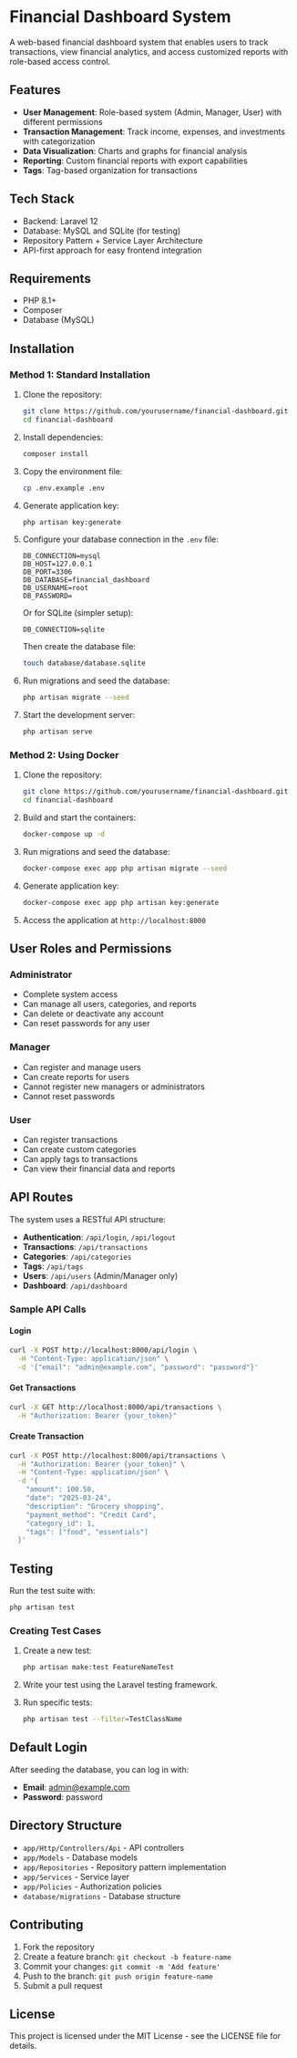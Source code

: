 # Financial Dashboard System

A web-based financial dashboard system that enables users to track transactions, view financial analytics, and access customized reports with role-based access control.

## Features

- **User Management**: Role-based system (Admin, Manager, User) with different permissions
- **Transaction Management**: Track income, expenses, and investments with categorization
- **Data Visualization**: Charts and graphs for financial analysis 
- **Reporting**: Custom financial reports with export capabilities
- **Tags**: Tag-based organization for transactions

## Tech Stack

- Backend: Laravel 12
- Database: MySQL and SQLite (for testing)
- Repository Pattern + Service Layer Architecture
- API-first approach for easy frontend integration

## Requirements

- PHP 8.1+
- Composer
- Database (MySQL)

## Installation

### Method 1: Standard Installation

1. Clone the repository:
   ```bash
   git clone https://github.com/yourusername/financial-dashboard.git
   cd financial-dashboard
   ```

2. Install dependencies:
   ```bash
   composer install
   ```

3. Copy the environment file:
   ```bash
   cp .env.example .env
   ```

4. Generate application key:
   ```bash
   php artisan key:generate
   ```

5. Configure your database connection in the `.env` file:
   ```
   DB_CONNECTION=mysql
   DB_HOST=127.0.0.1
   DB_PORT=3306
   DB_DATABASE=financial_dashboard
   DB_USERNAME=root
   DB_PASSWORD=
   ```

   Or for SQLite (simpler setup):
   ```
   DB_CONNECTION=sqlite
   ```
   Then create the database file:
   ```bash
   touch database/database.sqlite
   ```

6. Run migrations and seed the database:
   ```bash
   php artisan migrate --seed
   ```

7. Start the development server:
   ```bash
   php artisan serve
   ```

### Method 2: Using Docker

1. Clone the repository:
   ```bash
   git clone https://github.com/yourusername/financial-dashboard.git
   cd financial-dashboard
   ```

2. Build and start the containers:
   ```bash
   docker-compose up -d
   ```

3. Run migrations and seed the database:
   ```bash
   docker-compose exec app php artisan migrate --seed
   ```

4. Generate application key:
   ```bash
   docker-compose exec app php artisan key:generate
   ```

5. Access the application at `http://localhost:8000`

## User Roles and Permissions

### Administrator
- Complete system access
- Can manage all users, categories, and reports
- Can delete or deactivate any account
- Can reset passwords for any user

### Manager
- Can register and manage users
- Can create reports for users
- Cannot register new managers or administrators
- Cannot reset passwords

### User
- Can register transactions
- Can create custom categories
- Can apply tags to transactions
- Can view their financial data and reports

## API Routes

The system uses a RESTful API structure:

- **Authentication**: `/api/login`, `/api/logout`
- **Transactions**: `/api/transactions`
- **Categories**: `/api/categories`
- **Tags**: `/api/tags`
- **Users**: `/api/users` (Admin/Manager only)
- **Dashboard**: `/api/dashboard`

### Sample API Calls

#### Login
```bash
curl -X POST http://localhost:8000/api/login \
  -H "Content-Type: application/json" \
  -d '{"email": "admin@example.com", "password": "password"}'
```

#### Get Transactions
```bash
curl -X GET http://localhost:8000/api/transactions \
  -H "Authorization: Bearer {your_token}"
```

#### Create Transaction
```bash
curl -X POST http://localhost:8000/api/transactions \
  -H "Authorization: Bearer {your_token}" \
  -H "Content-Type: application/json" \
  -d '{
    "amount": 100.50,
    "date": "2025-03-24",
    "description": "Grocery shopping",
    "payment_method": "Credit Card",
    "category_id": 1,
    "tags": ["food", "essentials"]
  }'
```

## Testing

Run the test suite with:

```bash
php artisan test
```

### Creating Test Cases

1. Create a new test:
   ```bash
   php artisan make:test FeatureNameTest
   ```

2. Write your test using the Laravel testing framework.

3. Run specific tests:
   ```bash
   php artisan test --filter=TestClassName
   ```

## Default Login

After seeding the database, you can log in with:

- **Email**: admin@example.com
- **Password**: password

## Directory Structure

- `app/Http/Controllers/Api` - API controllers
- `app/Models` - Database models
- `app/Repositories` - Repository pattern implementation
- `app/Services` - Service layer
- `app/Policies` - Authorization policies
- `database/migrations` - Database structure

## Contributing

1. Fork the repository
2. Create a feature branch: `git checkout -b feature-name`
3. Commit your changes: `git commit -m 'Add feature'`
4. Push to the branch: `git push origin feature-name`
5. Submit a pull request

## License

This project is licensed under the MIT License - see the LICENSE file for details.
